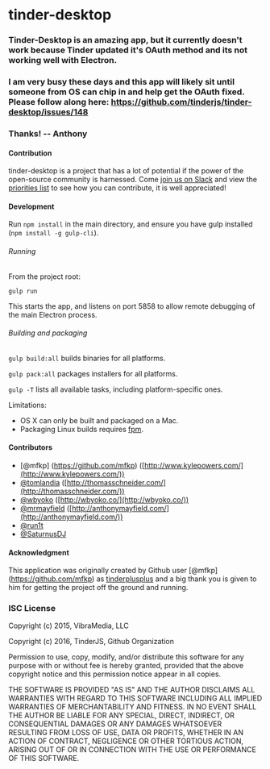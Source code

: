 tinder-desktop
========

### Tinder-Desktop is an amazing app, but it currently doesn't work because Tinder updated it's OAuth method and its not working well with Electron.

### I am very busy these days and this app will likely sit until someone from OS can chip in and help get the OAuth fixed. Please follow along here: https://github.com/tinderjs/tinder-desktop/issues/148 

### Thanks! -- Anthony

#### Contribution ####

tinder-desktop is a project that has a lot of potential if the power of the open-source community is harnessed. Come [join us on Slack](http://tinderjs.herokuapp.com) and view the [priorities list](https://github.com/tinderjs/tinder-desktop/wiki/Development-Priorities) to see how you can contribute, it is well appreciated!

#### Development ####

Run `npm install` in the main directory, and ensure you have gulp installed (`npm install -g gulp-cli`).

###### Running

From the project root:

```
gulp run
```

This starts the app, and listens on port 5858 to allow remote debugging of the main Electron process.

###### Building and packaging

`gulp build:all` builds binaries for all platforms.

`gulp pack:all` packages installers for all platforms.

`gulp -T` lists all available tasks, including platform-specific ones.

Limitations: 
- OS X can only be built and packaged on a Mac.
- Packaging Linux builds requires [fpm](https://github.com/jordansissel/fpm).

#### Contributors ####

- [@mfkp] (https://github.com/mfkp) ([http://www.kylepowers.com/](http://www.kylepowers.com/))
- [@tomlandia](https://github.com/tomlandia) ([http://thomasschneider.com/](http://thomasschneider.com/))
- [@wbyoko](https://github.com/wbyoko) ([http://wbyoko.co/](http://wbyoko.co/))
- [@mrmayfield](https://github.com/mrmayfield) ([http://anthonymayfield.com/](http://anthonymayfield.com/))
- [@run1t](https://github.com/run1t)
- [@SaturnusDJ](https://github.com/SaturnusDJ)


#### Acknowledgment ####

This application was originally created by Github user [@mfkp] (https://github.com/mfkp) as [tinderplusplus](https://github.com/mfkp/tinderplusplus) and a big thank you is given to him for getting the project off the ground and running.

### ISC License ###

Copyright (c) 2015, VibraMedia, LLC

Copyright (c) 2016, TinderJS, Github Organization

Permission to use, copy, modify, and/or distribute this software for any purpose with or without fee is hereby granted, provided that the above copyright notice and this permission notice appear in all copies.

THE SOFTWARE IS PROVIDED "AS IS" AND THE AUTHOR DISCLAIMS ALL WARRANTIES WITH REGARD TO THIS SOFTWARE INCLUDING ALL IMPLIED WARRANTIES OF MERCHANTABILITY AND FITNESS. IN NO EVENT SHALL THE AUTHOR BE LIABLE FOR ANY SPECIAL, DIRECT, INDIRECT, OR CONSEQUENTIAL DAMAGES OR ANY DAMAGES WHATSOEVER RESULTING FROM LOSS OF USE, DATA OR PROFITS, WHETHER IN AN ACTION OF CONTRACT, NEGLIGENCE OR OTHER TORTIOUS ACTION, ARISING OUT OF OR IN CONNECTION WITH THE USE OR PERFORMANCE OF THIS SOFTWARE.
